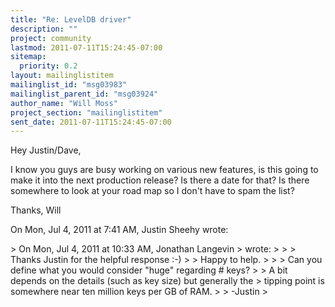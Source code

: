```yaml
---
title: "Re: LevelDB driver"
description: ""
project: community
lastmod: 2011-07-11T15:24:45-07:00
sitemap:
  priority: 0.2
layout: mailinglistitem
mailinglist_id: "msg03983"
mailinglist_parent_id: "msg03924"
author_name: "Will Moss"
project_section: "mailinglistitem"
sent_date: 2011-07-11T15:24:45-07:00
---
```



Hey Justin/Dave,

I know you guys are busy working on various new features, is this going to
make it into the next production release? Is there a date for that? Is there
somewhere to look at your road map so I don't have to spam the list?

Thanks,
Will


On Mon, Jul 4, 2011 at 7:41 AM, Justin Sheehy  wrote:

&gt; On Mon, Jul 4, 2011 at 10:33 AM, Jonathan Langevin
&gt;  wrote:
&gt;
&gt; &gt; Thanks Justin for the helpful response :-)
&gt;
&gt; Happy to help.
&gt;
&gt; &gt; Can you define what you would consider "huge" regarding # keys?
&gt;
&gt; A bit depends on the details (such as key size) but generally the
&gt; tipping point is somewhere near ten million keys per GB of RAM.
&gt;
&gt; -Justin
&gt;

